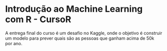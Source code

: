 # Introdução ao Machine Learning com R - CursoR

A entrega final do curso é um desafio no Kaggle, onde o objetivo é construir um modelo para prever quais são as pessoas que ganham acima de 50k por ano.

